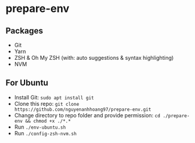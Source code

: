 # prepare-env

## Packages

- Git
- Yarn
- ZSH & Oh My ZSH (with: auto suggestions & syntax highlighting)
- NVM

## For Ubuntu

- Install Git: `sudo apt install git`
- Clone this repo: `git clone https://github.com/nguyenanhhoang97/prepare-env.git`
- Change directory to repo folder and provide permission: `cd ./prepare-env && chmod +x ./*.*`
- Run `./env-ubuntu.sh`
- Run `./config-zsh-nvm.sh`
